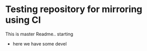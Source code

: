 # Testing repository for mirroring using CI


This is master Readme.. starting 


* here we have some devel

